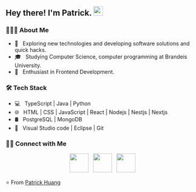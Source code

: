 <h2> Hey there! I'm Patrick. <img src="https://github.com/souvikguria98/souvikguria98/blob/master/Hi.gif" width="25"></h2>


<h3> 👨🏻‍💻 About Me </h3>

- 🤔 &nbsp; Exploring new technologies and developing software solutions and quick hacks.
- 🎓 &nbsp; Studying Computer Science, computer programming at Brandeis University.
- 🌱 &nbsp; Enthusiast in Frontend Development.


<h3>🛠 Tech Stack</h3>

- 💻 &nbsp; TypeScript | Java | Python 
- 🌐 &nbsp; HTML | CSS | JavaScript | React | Nodejs | Nestjs | Nextjs
- 🛢 &nbsp; PostgreSQL | MongoDB
- 🔧 &nbsp; Visual Studio code | Eclipse | Git




<h3> 🤝🏻 Connect with Me </h3>

<p align="center">
&nbsp; <a href="https://patrickhuang.netlify.app/" target="_blank" rel="noopener noreferrer"><img src="https://img.icons8.com/dotty/512/portfolio.png" width="50" /></a>  
&nbsp; <a href="https://www.linkedin.com/in/xueyan-huang-1b10a023b/" target="_blank" rel="noopener noreferrer"><img src="https://img.icons8.com/plasticine/100/000000/linkedin.png" width="50" /></a>
&nbsp; <a href="mailto:xueyanhuangpatrick@gmail.com" target="_blank" rel="noopener noreferrer"><img src="https://img.icons8.com/plasticine/100/000000/gmail.png"  width="50" /></a>
</p>

⭐️ From [Patrick Huang](https://github.com/slyxh2)